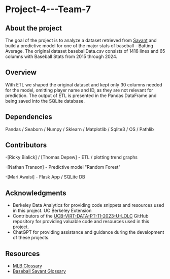 # Project-4---Team-7

## About the project

The goal of the project is to analyze a dataset retrieved from [Savant](https://baseballsavant.mlb.com/statcast_search) and build a predictive model for one of the major stats of baseball - Batting Average. The original dataset baseballData.csv consists of 1416 lines and 65 columns with Baseball Stats from 2015 through 2024.

## Overview

With ETL we shaped the original dataset and kept only 30 columns needed for the model, omitting player name and ID, as they are not relevant for prediction. The output of ETL is presented in the Pandas DataFrame and being saved into the SQLite database. 


## Dependencies

Pandas /
Seaborn /
Numpy /
Sklearn /
Matplotlib /
Sqlite3 /
OS /
Pathlib

## Contributors

-[Ricky Bialick] / [Thomas Depew] - ETL / plotting trend graphs

-[Nathan Transon] - Predictive model "Random Forest"

-[Mari Awaisi] - Flask App / SQLite DB


## Acknowledgments

- Berkeley Data Analytics for providing code snippets and resources used in this project. UC Berkeley Extension
- Contributors of the [UCB-VIRT-DATA-PT-11-2023-U-LOLC](https://github.com/UCB-VIRT-DATA-PT-11-2023-U-LOLC) GitHub repository for providing valuable code and resources used in this project.
- ChatGPT for providing assistance and guidance during the development of these projects.
  
## Resources

- [MLB Glossary](https://www.mlb.com/glossary)
- [Baseball Savant Glossary](https://baseballsavant.mlb.com/statcast_search)

